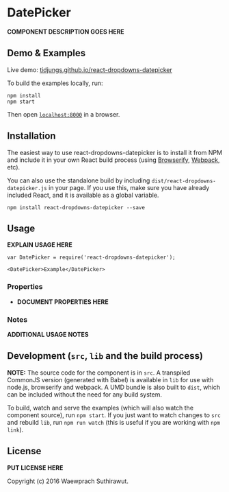 # DatePicker

__COMPONENT DESCRIPTION GOES HERE__


## Demo & Examples

Live demo: [tidjungs.github.io/react-dropdowns-datepicker](http://tidjungs.github.io/react-dropdowns-datepicker/)

To build the examples locally, run:

```
npm install
npm start
```

Then open [`localhost:8000`](http://localhost:8000) in a browser.


## Installation

The easiest way to use react-dropdowns-datepicker is to install it from NPM and include it in your own React build process (using [Browserify](http://browserify.org), [Webpack](http://webpack.github.io/), etc).

You can also use the standalone build by including `dist/react-dropdowns-datepicker.js` in your page. If you use this, make sure you have already included React, and it is available as a global variable.

```
npm install react-dropdowns-datepicker --save
```


## Usage

__EXPLAIN USAGE HERE__

```
var DatePicker = require('react-dropdowns-datepicker');

<DatePicker>Example</DatePicker>
```

### Properties

* __DOCUMENT PROPERTIES HERE__

### Notes

__ADDITIONAL USAGE NOTES__


## Development (`src`, `lib` and the build process)

**NOTE:** The source code for the component is in `src`. A transpiled CommonJS version (generated with Babel) is available in `lib` for use with node.js, browserify and webpack. A UMD bundle is also built to `dist`, which can be included without the need for any build system.

To build, watch and serve the examples (which will also watch the component source), run `npm start`. If you just want to watch changes to `src` and rebuild `lib`, run `npm run watch` (this is useful if you are working with `npm link`).

## License

__PUT LICENSE HERE__

Copyright (c) 2016 Waewprach Suthirawut.

